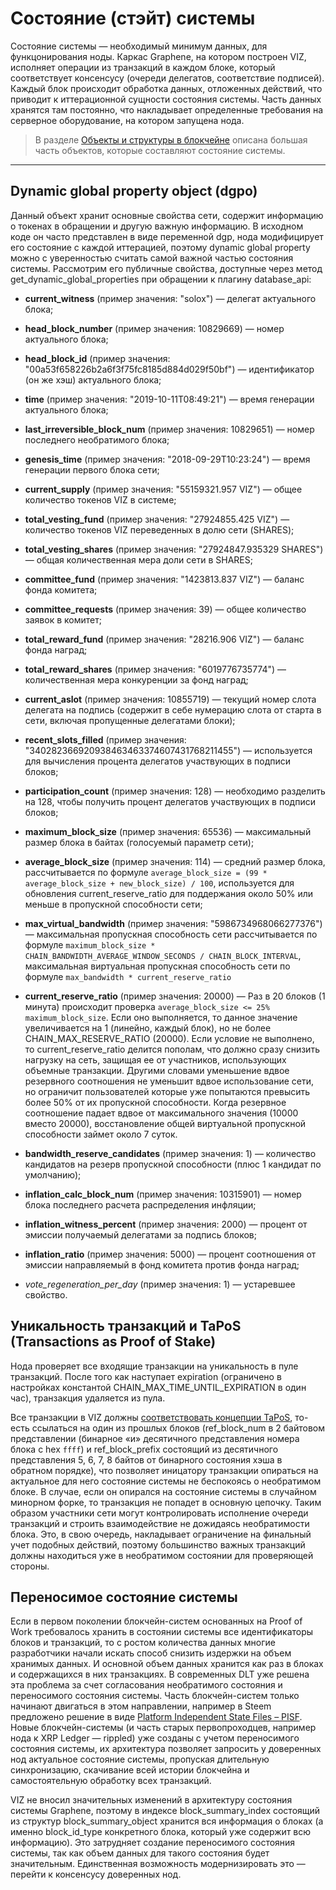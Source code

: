 # Состояние (стэйт) системы

Состояние системы — необходимый минимум данных, для функцонирования ноды. Каркас Graphene, на котором построен VIZ, исполняет операции из транзакций в каждом блоке, который соответствует консенсусу (очереди делегатов, соответствие подписей). Каждый блок происходит обработка данных, отложенных действий, что приводит к иттерационной сущности состояния системы. Часть данных хранятся там постоянно, что накладывает определенные требования на серверное оборудование, на котором запущена нода.

> В разделе [Объекты и структуры в блокчейне](Ru-Object-structures) описана большая часть объектов, которые составляют состояние системы.

***

## Dynamic global property object (dgpo)

Данный объект хранит основные свойства сети, содержит информацию о токенах в обращении и другую важную информацию. В исходном коде он часто представлен в виде переменной dgp, нода модифицирует его состояние с каждой иттерацией, поэтому dynamic global property можно с уверенностью считать самой важной частью состояния системы. Рассмотрим его публичные свойства, доступные через метод get_dynamic_global_properties при обращении к плагину database_api:

 - **current_witness** (пример значения: "solox") — делегат актуального блока;
 - **head_block_number** (пример значения: 10829669) — номер актуального блока;
 - **head_block_id** (пример значения: "00a53f658226b2a6f3f75fc8185d884d029f50bf") — идентификатор (он же хэш) актуального блока;
 - **time** (пример значения: "2019-10-11T08:49:21") — время генерации актуального блока;

 - **last_irreversible_block_num** (пример значения: 10829651) — номер последнего необратимого блока;
 - **genesis_time** (пример значения: "2018-09-29T10:23:24") — время генерации первого блока сети;

 - **current_supply** (пример значения: "55159321.957 VIZ") — общее количество токенов VIZ в системе;
 - **total_vesting_fund** (пример значения: "27924855.425 VIZ") — количество токенов VIZ переведенных в долю сети (SHARES);
 - **total_vesting_shares** (пример значения: "27924847.935329 SHARES") — общая количественная мера доли сети в SHARES;
 - **committee_fund** (пример значения: "1423813.837 VIZ") — баланс фонда комитета;
 - **committee_requests** (пример значения: 39) — общее количество заявок в комитет;
 - **total_reward_fund** (пример значения: "28216.906 VIZ") — баланс фонда наград;
 - **total_reward_shares** (пример значения: "6019776735774") — количественная мера конкуренции за фонд наград;

 - **current_aslot** (пример значения: 10855719) — текущий номер слота делегата на подпись (содержит в себе нумерацию слота от старта в сети, включая пропущенные делегатами блоки);
 - **recent_slots_filled** (пример значения: "340282366920938463463374607431768211455") — используется для вычисления процента делегатов участвующих в подписи блоков;
 - **participation_count** (пример значения: 128) — необходимо разделить на 128, чтобы получить процент делегатов участвующих  в подписи блоков;

 - **maximum_block_size** (пример значения: 65536) — максимальный размер блока в байтах (голосуемый параметр сети);
 - **average_block_size** (пример значения: 114) — средний размер блока, рассчитывается по формуле `average_block_size = (99 * average_block_size + new_block_size) / 100`, используется для обновления current_reserve_ratio для поддержания около 50% или меньше в пропускной способности сети;
 - **max_virtual_bandwidth** (пример значения: "5986734968066277376") — максимальная пропускная способность сети рассчитывается по формуле `maximum_block_size * CHAIN_BANDWIDTH_AVERAGE_WINDOW_SECONDS / CHAIN_BLOCK_INTERVAL`, максимальная виртуальная пропускная способность сети по формуле `max_bandwidth * current_reserve_ratio`
 - **current_reserve_ratio** (пример значения: 20000) — Раз в 20 блоков (1 минута) происходит проверка `average_block_size <= 25% maximum_block_size`. Если оно выполняется, то данное значение увеличивается на 1 (линейно, каждый блок), но не более CHAIN_MAX_RESERVE_RATIO (20000). Если условие не выполнено, то current_reserve_ratio делится пополам, что должно сразу снизить нагрузку на сеть, защищая ее от участников, использующих объемные транзакции. Другими словами уменьшение вдвое резервного соотношения не уменьшит вдвое использование сети, но ограничит пользователей которые уже попытаются превысить более 50% от их пропускной способности. Когда резервное соотношение падает вдвое от максимального значения (10000 вместо 20000), восстановление общей виртуальной пропускной способности займет около 7 суток.

 - **bandwidth_reserve_candidates** (пример значения: 1) — количество кандидатов на резерв пропускной способности (плюс 1 кандидат по умолчанию);
 - **inflation_calc_block_num** (пример значения: 10315901) — номер блока последнего расчета распределения инфляции;
 - **inflation_witness_percent** (пример значения: 2000) — процент от эмиссии получаемый делегатами за подпись блоков;
 - **inflation_ratio** (пример значения: 5000) — процент соотношения от эмиссии направляемый в фонд комитета против фонда наград;
 - *vote_regeneration_per_day* (пример значения: 1) — устаревшее свойство.

## Уникальность транзакций и TaPoS (Transactions as Proof of Stake)

Нода проверяет все входящие транзакции на уникальность в пуле транзакций. После того как наступает expiration (ограничено в настройках константой CHAIN_MAX_TIME_UNTIL_EXPIRATION в один час), транзакция удаляется из пула.

Все транзакции в VIZ должны [соответствовать концепции TaPoS](https://github.com/super3/invictus.io/blob/master/assets/pdf/TransactionsAsProofOfStake10.pdf), то-есть ссылаться на один из прошлых блоков (ref_block_num в 2 байтовом представлении (бинарное «и» десятичного представления номера блока с hex `ffff`) и ref_block_prefix состоящий из десятичного представления 5, 6, 7, 8 байтов от бинарного состояния хэша в обратном порядке), что позволяет иницатору транзакции опираться на актуальное для него состояние системы не беспокоясь о необратимом блоке. В случае, если он опирался на состояние системы в случайном минорном форке, то транзакция не попадет в основную цепочку. Таким образом участники сети могут контролировать исполнение очереди транзакций и строить взаимодействие не дожидаясь необратимости блока. Это, в свою очередь, накладывает ограничение на финальный учет подобных действий, поэтому большинство важных транзакций должны находиться уже в необратимом состоянии для проверяющей стороны.

## Переносимое состояние системы

Если в первом поколении блокчейн-систем основанных на Proof of Work требовалось хранить в состоянии системы все идентификаторы блоков и транзакций, то с ростом количества данных многие разработчики начали искать способ снизить издержки на объем хранимых данных. И основной объем данных хранится как раз в блоках и содержащихся в них транзакциях. В современных DLT уже решена эта проблема за счет согласования необратимого состояния и переносимого состояния системы. Часть блокчейн-систем только начинают двигаться в этом направлении, например в Steem предложено решение в виде [Platform Independent State Files – PISF](https://steemit.com/steem/@steemitblog/blockchain-update-platform-independent-state-files). Новые блокчейн-системы (и часть старых первопроходцев, например нода к XRP Ledger — rippled) уже созданы с учетом переносимого состояния системы, их архитектура позволяет запросить у доверенных нод актуальное состояние системы, пропуская длительную синхронизацию, скачивание всей истории блокчейна и самостоятельную обработку всех транзакций.

VIZ не вносил значительных изменений в архитектуру состояния системы Graphene, поэтому в индексе block_summary_index состоящий из структур block_summary_object хранится вся информация о блоках (а именно block_id_type конкретного блока, который уже содержит всю информацию). Это затрудняет создание переносимого состояния системы, так как объем данных для такого состояния будет значительным. Единственная возможность модернизировать это — перейти к консенсусу доверенных нод.